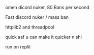omen dicord nuker, 80 Bans per second

Fast discord nuker / mass ban

httplib2 and threadpool

quick asf u can make it quicker n shi

run on replit
